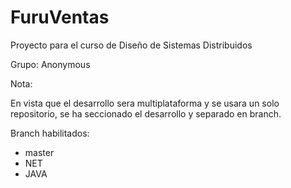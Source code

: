 # FuruVentas

Proyecto para el curso de Diseño de Sistemas Distribuidos

Grupo: Anonymous

Nota:

En vista que el desarrollo sera multiplataforma y se usara un solo repositorio, se ha seccionado el desarrollo y separado en branch.

Branch habilitados:

- master
- NET
- JAVA
